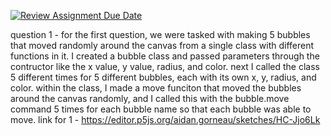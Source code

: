 [![Review Assignment Due Date](https://classroom.github.com/assets/deadline-readme-button-24ddc0f5d75046c5622901739e7c5dd533143b0c8e959d652212380cedb1ea36.svg)](https://classroom.github.com/a/pJv4oXRo)

question 1 - for the first question, we were tasked with making 5 bubbles that moved randomly around the canvas from a single class with different functions in it. I created a bubble class and passed parameters through the contructor like the x value, y value, radius, and color. next I called the class 5 different times for 5 different bubbles, each with its own x, y, radius, and color. within the class, I made a move funciton that moved the bubbles around the canvas randomly, and I called this with the bubble.move command 5 times for each bubble name so that each bubble was able to move. 
link for 1 - https://editor.p5js.org/aidan.gorneau/sketches/HC-Jjo6Lk
